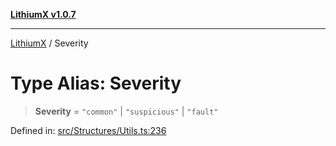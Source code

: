 [**LithiumX v1.0.7**](README.md)

***

[LithiumX](globals.md) / Severity

# Type Alias: Severity

> **Severity** = `"common"` \| `"suspicious"` \| `"fault"`

Defined in: [src/Structures/Utils.ts:236](https://github.com/anantix-network/LithiumX/blob/720bc1bb802e250a8740a01a0f217198cffacb28/src/Structures/Utils.ts#L236)
